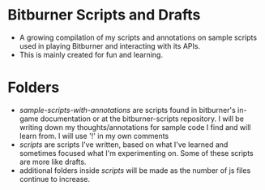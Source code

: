 # Bitburner Scripts and Drafts
- A growing compilation of my scripts and annotations on sample scripts used in playing Bitburner and interacting with its APIs.
- This is mainly created for fun and learning.

# Folders
- *sample-scripts-with-annotations* are scripts found in bitburner's in-game documentation or at the bitburner-scripts repository. I will be writing down my thoughts/annotations for sample code I find and will learn from. I will use '!' in my own comments
- *scripts* are scripts I've written, based on what I've learned and sometimes focused what I'm experimenting on. Some of these scripts are more like drafts.
- additional folders inside *scripts* will be made as the number of js files continue to increase.